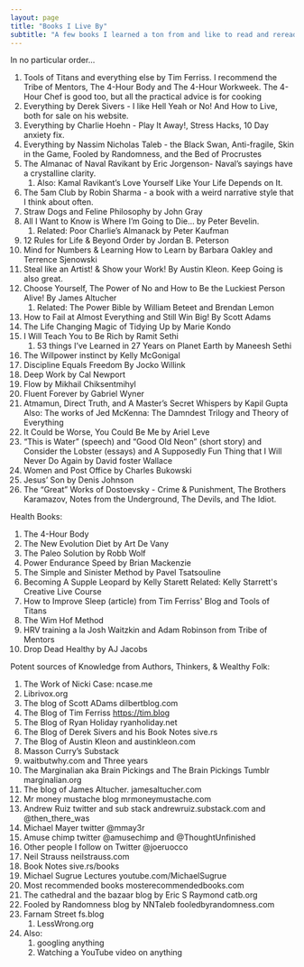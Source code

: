 ```yaml
---
layout: page
title: "Books I Live By"
subtitle: "A few books I learned a ton from and like to read and reread."
---
```


In no particular order... 
1. Tools of Titans and everything else by Tim Ferriss. I recommend the Tribe of Mentors, The 4-Hour Body and The 4-Hour Workweek. The 4-Hour Chef is good too, but all the practical advice is for cooking 
2. Everything by Derek Sivers - I like Hell Yeah or No! And How to Live, both for sale on his website. 
3. Everything by Charlie Hoehn - Play It Away!, Stress Hacks, 10 Day anxiety fix. 
4. Everything by Nassim Nicholas Taleb - the Black Swan, Anti-fragile, Skin in the Game, Fooled by Randomness, and the Bed of Procrustes 
5. The Almanac of Naval Ravikant by Eric Jorgenson- Naval’s sayings have a crystalline clarity. 
    1. Also: Kamal Ravikant’s Love Yourself Like Your Life Depends on It. 
6. The 5am Club by Robin Sharma - a book with a weird narrative style that I think about often. 
7. Straw Dogs and Feline Philosophy by John Gray 
8. All I Want to Know is Where I’m Going to Die… by Peter Bevelin.
    1. Related: Poor Charlie’s Almanack by Peter Kaufman 
9. 12 Rules for Life & Beyond Order by Jordan B. Peterson 
10. Mind for Numbers & Learning How to Learn by Barbara Oakley and Terrence Sjenowski 
11. Steal like an Artist! & Show your Work! By Austin Kleon. Keep Going is also great. 
12. Choose Yourself, The Power of No and How to Be the Luckiest Person Alive! By James Altucher 
    1. Related: The Power Bible by William Beteet and Brendan Lemon
13. How to Fail at Almost Everything and Still Win Big! By Scott Adams 
14. The Life Changing Magic of Tidying Up by Marie Kondo 
15. I Will Teach You to Be Rich by Ramit Sethi 
    1. 53 things I’ve Learned in 27 Years on Planet Earth by Maneesh Sethi 
16. The Willpower instinct by Kelly McGonigal 
17. Discipline Equals Freedom By Jocko Willink 
18. Deep Work by Cal Newport 
19. Flow by Mikhail Chiksentmihyl 
20. Fluent Forever by Gabriel Wyner 
21. Atmamun, Direct Truth, and A Master’s Secret Whispers by Kapil Gupta 
 	Also: The works of Jed McKenna: The Damndest Trilogy and Theory of Everything
22. It Could be Worse, You Could Be Me by Ariel Leve 
23. “This is Water” (speech) and “Good Old Neon” (short story) and Consider the Lobster (essays) and A Supposedly Fun Thing that I Will Never Do Again  by David foster Wallace 
24. Women and Post Office by Charles Bukowski 
25. Jesus’ Son by Denis Johnson 
26. The “Great” Works of Dostoevsky - Crime & Punishment, The Brothers Karamazov, Notes from the Underground, The Devils, and The Idiot. 

Health Books:
1. The 4-Hour Body
2. The New Evolution Diet by Art De Vany
3. The Paleo Solution by Robb Wolf
4. Power Endurance Speed by Brian Mackenzie
5. The Simple and Sinister Method by Pavel Tsatsouline
6. Becoming A Supple Leopard by Kelly Starett
   Related: Kelly Starrett's Creative Live Course
7. How to Improve Sleep (article) from Tim Ferriss' Blog and Tools of Titans
8. The Wim Hof Method
9. HRV training a la Josh Waitzkin and Adam Robinson from Tribe of Mentors
10. Drop Dead Healthy by AJ Jacobs

Potent sources of Knowledge from Authors, Thinkers, & Wealthy Folk: 
1. The Work of Nicki Case: ncase.me 
2. Librivox.org 
3. The blog of Scott ADams dilbertblog.com
4. The Blog of Tim Ferriss https://tim.blog 
5. The Blog of Ryan Holiday ryanholiday.net
6. The Blog of Derek Sivers and his Book Notes sive.rs 
7. The Blog of Austin Kleon  and austinkleon.com
8. Masson Curry’s Substack 
9. waitbutwhy.com and Three years
10. The Marginalian aka Brain Pickings and The Brain Pickings Tumblr marginalian.org 
11. The blog of James Altucher. jamesaltucher.com 
12. Mr money mustache blog mrmoneymustache.com 
13. Andrew Ruiz twitter and sub stack  andrewruiz.substack.com  and @then_there_was 
14. Michael Mayer twitter  @mmay3r 
15. Amuse chimp twitter @amusechimp and @ThoughtUnfinished
16. Other people I follow on Twitter  @joeruocco
17. Neil Strauss  neilstrauss.com 
18. Book Notes sive.rs/books 
19. Michael Sugrue Lectures  youtube.com/MichaelSugrue
20. Most recommended books mosterecommendedbooks.com 
21. The cathedral and the bazaar blog by Eric S Raymond  catb.org 
22. Fooled by Randomness blog by NNTaleb  fooledbyrandomness.com 
23. Farnam Street fs.blog 
    1. LessWrong.org 
24. Also: 
    1. googling anything 
    2. Watching a YouTube video on anything 
